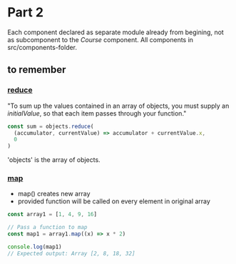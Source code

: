 # Part 2

Each component declared as separate module already from begining, not as subcomponent to the _Course_ component. All components in src/components-folder.

## to remember

### [reduce](https://developer.mozilla.org/en-US/docs/Web/JavaScript/Reference/Global_Objects/Array/Reduce)

"To sum up the values contained in an array of objects, you must supply an _initialValue_, so that each item passes through your function."

```js
const sum = objects.reduce(
  (accumulator, currentValue) => accumulator + currentValue.x,
  0
)
```

'objects' is the array of objects.

### [map](https://developer.mozilla.org/en-US/docs/Web/JavaScript/Reference/Global_Objects/Array/map)

- map() creates new array
- provided function will be called on every element in original array

```js
const array1 = [1, 4, 9, 16]

// Pass a function to map
const map1 = array1.map((x) => x * 2)

console.log(map1)
// Expected output: Array [2, 8, 18, 32]
```
